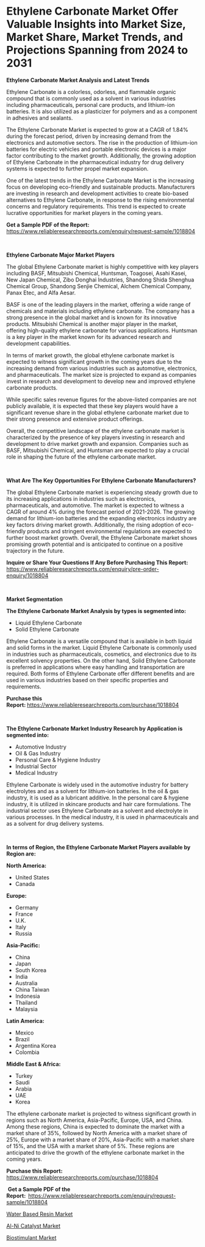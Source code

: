 <p><h1>Ethylene Carbonate Market Offer Valuable Insights into Market Size, Market Share, Market Trends, and Projections Spanning from 2024 to 2031</h1></p><p><strong>Ethylene Carbonate Market Analysis and Latest Trends</strong></p>
<p><p>Ethylene Carbonate is a colorless, odorless, and flammable organic compound that is commonly used as a solvent in various industries including pharmaceuticals, personal care products, and lithium-ion batteries. It is also utilized as a plasticizer for polymers and as a component in adhesives and sealants.</p><p>The Ethylene Carbonate Market is expected to grow at a CAGR of 1.84% during the forecast period, driven by increasing demand from the electronics and automotive sectors. The rise in the production of lithium-ion batteries for electric vehicles and portable electronic devices is a major factor contributing to the market growth. Additionally, the growing adoption of Ethylene Carbonate in the pharmaceutical industry for drug delivery systems is expected to further propel market expansion.</p><p>One of the latest trends in the Ethylene Carbonate Market is the increasing focus on developing eco-friendly and sustainable products. Manufacturers are investing in research and development activities to create bio-based alternatives to Ethylene Carbonate, in response to the rising environmental concerns and regulatory requirements. This trend is expected to create lucrative opportunities for market players in the coming years.</p></p>
<p><strong>Get a Sample PDF of the Report:&nbsp;</strong> <a href="https://www.reliableresearchreports.com/enquiry/request-sample/1018804">https://www.reliableresearchreports.com/enquiry/request-sample/1018804</a></p>
<p>&nbsp;</p>
<p><strong>Ethylene Carbonate Major Market Players</strong></p>
<p><p>The global Ethylene Carbonate market is highly competitive with key players including BASF, Mitsubishi Chemical, Huntsman, Toagosei, Asahi Kasei, New Japan Chemical, Zibo Donghai Industries, Shandong Shida Shenghua Chemical Group, Shandong Senjie Chemical, Alchem Chemical Company, Panax Etec, and Alfa Aesar.</p><p>BASF is one of the leading players in the market, offering a wide range of chemicals and materials including ethylene carbonate. The company has a strong presence in the global market and is known for its innovative products. Mitsubishi Chemical is another major player in the market, offering high-quality ethylene carbonate for various applications. Huntsman is a key player in the market known for its advanced research and development capabilities.</p><p>In terms of market growth, the global ethylene carbonate market is expected to witness significant growth in the coming years due to the increasing demand from various industries such as automotive, electronics, and pharmaceuticals. The market size is projected to expand as companies invest in research and development to develop new and improved ethylene carbonate products.</p><p>While specific sales revenue figures for the above-listed companies are not publicly available, it is expected that these key players would have a significant revenue share in the global ethylene carbonate market due to their strong presence and extensive product offerings.</p><p>Overall, the competitive landscape of the ethylene carbonate market is characterized by the presence of key players investing in research and development to drive market growth and expansion. Companies such as BASF, Mitsubishi Chemical, and Huntsman are expected to play a crucial role in shaping the future of the ethylene carbonate market.</p></p>
<p>&nbsp;</p>
<p><strong>What Are The Key Opportunities For Ethylene Carbonate Manufacturers?</strong></p>
<p><p>The global Ethylene Carbonate market is experiencing steady growth due to its increasing applications in industries such as electronics, pharmaceuticals, and automotive. The market is expected to witness a CAGR of around 4% during the forecast period of 2021-2026. The growing demand for lithium-ion batteries and the expanding electronics industry are key factors driving market growth. Additionally, the rising adoption of eco-friendly products and stringent environmental regulations are expected to further boost market growth. Overall, the Ethylene Carbonate market shows promising growth potential and is anticipated to continue on a positive trajectory in the future.</p></p>
<p><strong>Inquire or Share Your Questions If Any Before Purchasing This Report:</strong> <a href="https://www.reliableresearchreports.com/enquiry/pre-order-enquiry/1018804">https://www.reliableresearchreports.com/enquiry/pre-order-enquiry/1018804</a></p>
<p>&nbsp;</p>
<p><strong>Market Segmentation</strong></p>
<p><strong>The Ethylene Carbonate Market Analysis by types is segmented into:</strong></p>
<p><ul><li>Liquid Ethylene Carbonate</li><li>Solid Ethylene Carbonate</li></ul></p>
<p><p>Ethylene Carbonate is a versatile compound that is available in both liquid and solid forms in the market. Liquid Ethylene Carbonate is commonly used in industries such as pharmaceuticals, cosmetics, and electronics due to its excellent solvency properties. On the other hand, Solid Ethylene Carbonate is preferred in applications where easy handling and transportation are required. Both forms of Ethylene Carbonate offer different benefits and are used in various industries based on their specific properties and requirements.</p></p>
<p><strong>Purchase this Report:&nbsp;</strong><a href="https://www.reliableresearchreports.com/purchase/1018804">https://www.reliableresearchreports.com/purchase/1018804</a></p>
<p>&nbsp;</p>
<p><strong>The Ethylene Carbonate Market Industry Research by Application is segmented into:</strong></p>
<p><ul><li>Automotive Industry</li><li>Oil & Gas Industry</li><li>Personal Care & Hygiene Industry</li><li>Industrial Sector</li><li>Medical Industry</li></ul></p>
<p><p>Ethylene Carbonate is widely used in the automotive industry for battery electrolytes and as a solvent for lithium-ion batteries. In the oil & gas industry, it is used as a lubricant additive. In the personal care & hygiene industry, it is utilized in skincare products and hair care formulations. The industrial sector uses Ethylene Carbonate as a solvent and electrolyte in various processes. In the medical industry, it is used in pharmaceuticals and as a solvent for drug delivery systems.</p></p>
<p>&nbsp;</p>
<p><strong>In terms of Region, the Ethylene Carbonate Market Players available by Region are:</strong></p>
<p>
    <p> <strong> North America: </strong>
        <ul>
            <li>United States</li>
            <li>Canada</li>
        </ul>
        </p> 
    <p> <strong> Europe: </strong>
        <ul>
            <li>Germany</li>
            <li>France</li>
            <li>U.K.</li>
            <li>Italy</li>
            <li>Russia</li>
        </ul>
        </p> 
    <p> <strong> Asia-Pacific: </strong>
        <ul>
            <li>China</li>
            <li>Japan</li>
            <li>South Korea</li>
            <li>India</li>
            <li>Australia</li>
            <li>China Taiwan</li>
            <li>Indonesia</li>
            <li>Thailand</li>
            <li>Malaysia</li>
        </ul>
        </p> 
    <p> <strong> Latin America: </strong>
        <ul>
            <li>Mexico</li>
            <li>Brazil</li>
            <li>Argentina Korea</li>
            <li>Colombia</li>
        </ul>
        </p> 
    <p> <strong> Middle East & Africa: </strong>
        <ul>
            <li>Turkey</li>
            <li>Saudi</li>
            <li>Arabia</li>
            <li>UAE</li>
            <li>Korea</li>
        </ul>
    </p>
    </p>
<p><p>The ethylene carbonate market is projected to witness significant growth in regions such as North America, Asia-Pacific, Europe, USA, and China. Among these regions, China is expected to dominate the market with a market share of 35%, followed by North America with a market share of 25%, Europe with a market share of 20%, Asia-Pacific with a market share of 15%, and the USA with a market share of 5%. These regions are anticipated to drive the growth of the ethylene carbonate market in the coming years.</p></p>
<p><strong>Purchase this Report: </strong><a href="https://www.reliableresearchreports.com/purchase/1018804">https://www.reliableresearchreports.com/purchase/1018804</a></p>
<p>&nbsp;<strong>Get a Sample PDF of the Report:&nbsp;&nbsp;</strong><a href="https://www.reliableresearchreports.com/enquiry/request-sample/1018804">https://www.reliableresearchreports.com/enquiry/request-sample/1018804</a></p>
<p><strong></strong></p>
<p><p><a href="https://view.publitas.com/reportprime-1/water-based-resin-market-research-report-unlocks-analysis-on-the-market-financial-status-market-size-and-market-revenue-upto-2030-vp3br_b7pw36/">Water Based Resin Market</a></p><p><a href="https://view.publitas.com/reportprime-1/al-ni-catalyst-market-size-evaluating-its-market-trends-growth-and-projections-2023-2030/">Al-Ni Catalyst Market</a></p><p><a href="https://view.publitas.com/reportprime-1/biostimulant-market-offers-provide-insightful-data-for-the-time-period-from-2023-to-2030-and-also-provide-analysis-based-on-application-type-and-region/">Biostimulant Market</a></p></p>